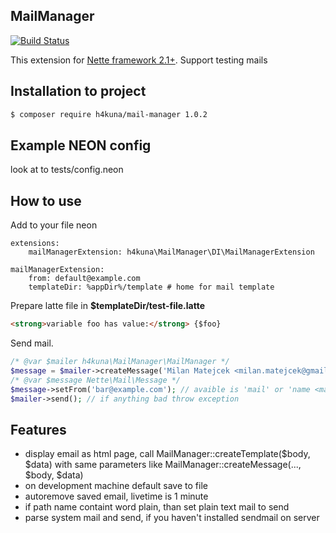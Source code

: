 MailManager
-----------
[![Build Status](https://travis-ci.org/h4kuna/mail-manager.svg?branch=master)](https://travis-ci.org/h4kuna/mail-manager)

This extension for [Nette framework 2.1+](http://nette.org/). Support testing mails

Installation to project
-----------------------
```sh
$ composer require h4kuna/mail-manager 1.0.2
```

Example NEON config
-------------------
look at to tests/config.neon

How to use
----------
Add to your file neon
```
extensions:
    mailManagerExtension: h4kuna\MailManager\DI\MailManagerExtension

mailManagerExtension:
    from: default@example.com
    templateDir: %appDir%/template # home for mail template
```

Prepare latte file in **$templateDir/test-file.latte**
```html
<strong>variable foo has value:</strong> {$foo}
```

Send mail.
```php
/* @var $mailer h4kuna\MailManager\MailManager */
$message = $mailer->createMessage('Milan Matejcek <milan.matejcek@gmail.com>', 'test-file', ['foo' => 'bar']);
/* @var $message Nette\Mail\Message */
$message->setFrom('bar@example.com'); // avaible is 'mail' or 'name <mail>'
$mailer->send(); // if anything bad throw exception
```

Features
--------
- display email as html page, call MailManager::createTemplate($body, $data) with same parameters like MailManager::createMessage(..., $body, $data)
- on development machine default save to file
- autoremove saved email, livetime is 1 minute
- if path name containt word plain, than set plain text mail to send
- parse system mail and send, if you haven't installed sendmail on server

